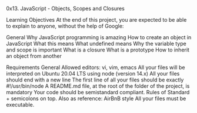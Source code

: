 0x13. JavaScript - Objects, Scopes and Closures

Learning Objectives At the end of this project, you are expected to be able to explain to anyone, without the help of Google:

General Why JavaScript programming is amazing How to create an object in JavaScript What this means What undefined means Why the variable type and scope is important What is a closure What is a prototype How to inherit an object from another

Requirements General Allowed editors: vi, vim, emacs All your files will be interpreted on Ubuntu 20.04 LTS using node (version 14.x) All your files should end with a new line The first line of all your files should be exactly #!/usr/bin/node A README.md file, at the root of the folder of the project, is mandatory Your code should be semistandard compliant. Rules of Standard + semicolons on top. Also as reference: AirBnB style All your files must be executable.
